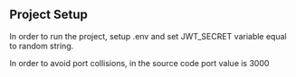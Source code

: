 ## Project Setup

In order to run the project, setup .env and set JWT_SECRET variable equal to random string.

In order to avoid port collisions, in the source code port value is 3000
